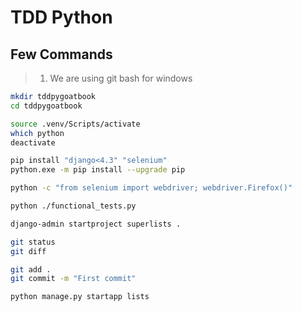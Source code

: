# TDD Python

## Few Commands

> 1. We are using git bash for windows

```bash
mkdir tddpygoatbook
cd tddpygoatbook

source .venv/Scripts/activate
which python
deactivate

pip install "django<4.3" "selenium"
python.exe -m pip install --upgrade pip

python -c "from selenium import webdriver; webdriver.Firefox()"

python ./functional_tests.py

django-admin startproject superlists .

git status
git diff

git add .
git commit -m "First commit"

python manage.py startapp lists
```
